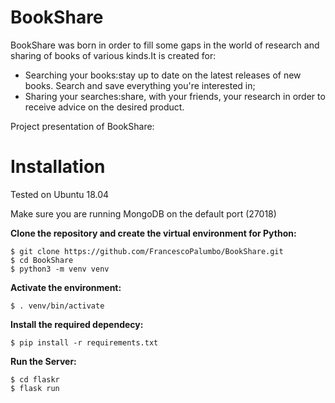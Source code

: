 # BookShare
BookShare was born in order to fill some gaps in the world of research and sharing of books of various kinds.It is created for:
 - Searching your books:stay up to date on the latest releases of new books. Search and save everything you're interested in;
 - Sharing your searches:share, with your friends, your research in order to receive advice on the desired product.

Project presentation of BookShare: 
# Installation
Tested on Ubuntu 18.04

Make sure you are running MongoDB on the default port (27018)

**Clone the repository and create the virtual environment for Python:**
```
$ git clone https://github.com/FrancescoPalumbo/BookShare.git
$ cd BookShare
$ python3 -m venv venv
```
**Activate the environment:**
```
$ . venv/bin/activate
```
**Install the required dependecy:**
```
$ pip install -r requirements.txt

```
**Run the Server:**
```
$ cd flaskr
$ flask run
```
